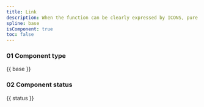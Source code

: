 ```yaml
---
title: Link
description: When the function can be clearly expressed by ICONS, pure ICONS can be used to float buttons, such as: Add, publish.
spline: base
isComponent: true
toc: false
---
```


### 01 Component type

{{ base }}

### 02 Component status

{{ status }}
